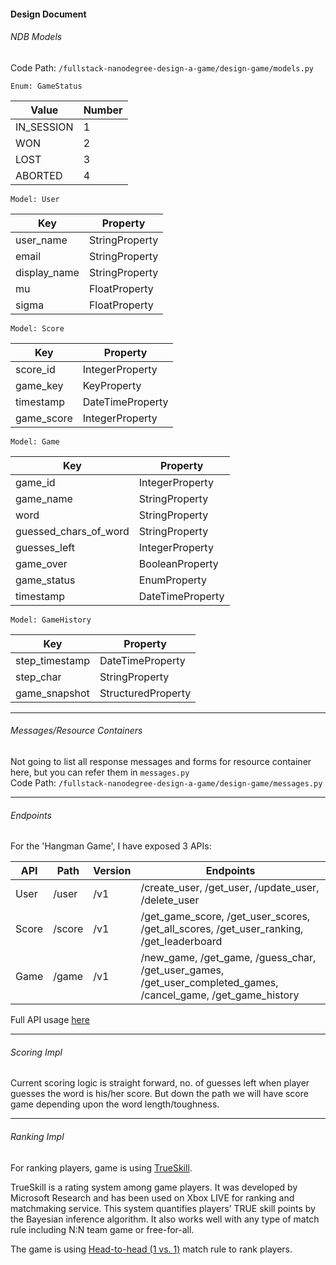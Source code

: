 #### Design Document

###### NDB Models

Code Path: `/fullstack-nanodegree-design-a-game/design-game/models.py`

`Enum: GameStatus`

| Value | Number | 
|---|---|
| IN_SESSION | 1 |
| WON | 2 |
| LOST | 3 |
| ABORTED | 4 |

`Model: User`

| Key | Property |
|---|---|
| user_name | StringProperty |
| email | StringProperty |
| display_name | StringProperty |
| mu | FloatProperty |
| sigma | FloatProperty |

`Model: Score`

| Key | Property |
|---|---|
| score_id | IntegerProperty |
| game_key | KeyProperty |
| timestamp | DateTimeProperty |
| game_score | IntegerProperty |

`Model: Game`

| Key | Property |
|---|---|
| game_id | IntegerProperty |
| game_name | StringProperty |
| word | StringProperty |
| guessed_chars_of_word | StringProperty |
| guesses_left | IntegerProperty |
| game_over | BooleanProperty |
| game_status | EnumProperty |
| timestamp | DateTimeProperty |

`Model: GameHistory`

| Key | Property |
|---|---|
| step_timestamp | DateTimeProperty |
| step_char | StringProperty |
| game_snapshot | StructuredProperty |


---


###### Messages/Resource Containers

Not going to list all response messages and forms for resource container here, but you can refer them in `messages.py`  
Code Path: `/fullstack-nanodegree-design-a-game/design-game/messages.py`

---


###### Endpoints

For the 'Hangman Game', I have exposed 3 APIs:

| API | Path | Version | Endpoints |
|---|---|---|---|
| User | /user | /v1 | /create_user, /get_user, /update_user, /delete_user |
| Score | /score | /v1 | /get_game_score, /get_user_scores, /get_all_scores, /get_user_ranking, /get_leaderboard |
| Game | /game | /v1 | /new_game, /get_game, /guess_char, /get_user_games, /get_user_completed_games, /cancel_game, /get_game_history |

Full API usage [here](api_usage.md)

---


###### Scoring Impl

Current scoring logic is straight forward, no. of guesses left when player guesses the word is his/her score. But down the path we will have score game depending upon the word length/toughness.

---


###### Ranking Impl

For ranking players, game is using [TrueSkill](http://trueskill.org/). 

TrueSkill is a rating system among game players. It was developed by Microsoft Research and has been used on Xbox LIVE for ranking and matchmaking service. This system quantifies players’ TRUE skill points by the Bayesian inference algorithm. It also works well with any type of match rule including N:N team game or free-for-all.

The game is using [Head-to-head (1 vs. 1)](http://trueskill.org/#head-to-head-1-vs-1-match-rule) match rule to rank players.
